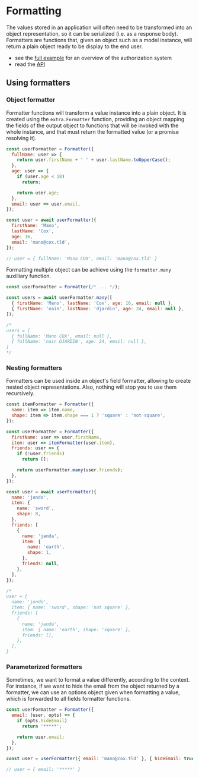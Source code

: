 # Formatting

The values stored in an application will often need to be transformed into an
object representation, so it can be serialized (i.e. as a response body).
Formatters are functions that, given an object such as a model instance, will
return a plain object ready to be display to the end user.

- see the [full example](#full-example) for an overview of the authorization system
- read the [API](./api.md#formatting)

## Using formatters

### Object formatter

Formatter functions will transform a value instance into a plain object. It is
created using the `extra.Formatter` function, providing an object mapping the
fields of the output object to functions that will be invoked with the whole
instance, and that must return the formatted value (or a promise resolving it).

```js
const userFormatter = Formatter({
  fullName: user => {
    return user.firstName + ' ' + user.lastName.toUpperCase();
  },
  age: user => {
    if (user.age < 18)
      return;

    return user.age;
  },
  email: user => user.email,
});

const user = await userFormatter({
  firstName: 'Mano',
  lastName: 'Cox',
  age: 16,
  email: 'mano@cox.tld',
});

// user = { fullName: 'Mano COX', email: 'mano@cox.tld' }
```

Formatting multiple object can be achieve using the `formatter.many`
auxilliary function.

```js
const userFormatter = Formatter(/* ... */);

const users = await userFormatter.many([
  { firstName: 'Mano', lastName: 'Cox', age: 16, email: null },
  { firstName: 'nain', lastName: 'djardin', age: 24, email: null },
]);

/*
users = [
  { fullName: 'Mano COX', email: null },
  { fullName: 'nain DJARDIN', age: 24, email: null },
]
*/
```

### Nesting formatters

Formatters can be used inside an object's field formatter, allowing to create
nested object representations. Also, nothing will stop you to use them
recursively.

```js
const itemFormatter = Formatter({
  name: item => item.name,
  shape: item => item.shape === 1 ? 'square' : 'not square',
});

const userFormatter = Formatter({
  firstName: user => user.firstName,
  item: user => itemFormatter(user.item),
  friends: user => {
    if (!user.friends)
      return [];

    return userFormatter.many(user.friends);
  },
});

const user = await userFormatter({
  name: 'jondo',
  item: {
    name: 'sword',
    shape: 8,
  },
  friends: [
    {
      name: 'janda',
      item: {
        name: 'earth',
        shape: 1,
      },
      friends: null,
    },
  ],
});

/*
user = {
  name: 'jondo',
  item: { name: 'sword', shape: 'not square' },
  friends: [
    {
      name: 'janda',
      item: { name: 'earth', shape: 'square' },
      friends: [],
    },
  ],
}
```

### Parameterized formatters

Sometimes, we want to format a value differently, according to the context. For
instance, if we want to hide the email from the object returned by a formatter,
we can use an options object given when formatting a value, which is forwarded
to all fields formatter functions.

```js
const userFormatter = Formatter({
  email: (user, opts) => {
    if (opts.hideEmail)
      return '*****';

    return user.email;
  },
});

const user = userFormatter({ email: 'mano@cox.tld' }, { hideEmail: true });

// user = { email: '*****' }
```
